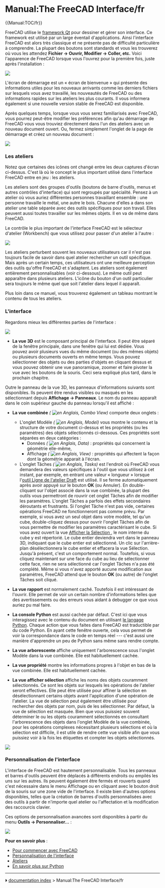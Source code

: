 # Manual:The FreeCAD Interface/fr
{{Manual:TOC/fr}}

FreeCAD utilise le [framework Qt](https://fr.wikipedia.org/wiki/Qt) pour dessiner et gérer son interface. Ce framework est utilisé par un large éventail d\'applications. Ainsi l\'interface FreeCAD est alors très classique et ne présente pas de difficulté particulière à comprendre. La plupart des boutons sont standards et vous les trouverez où vous les attendez **Fichier → Ouvrir, Modifier → Coller, etc.** Voici l\'apparence de FreeCAD lorsque vous l'ouvrez pour la première fois, juste après l\'installation :

![](images/FreeCAD-v0-18-FirstStart.png )

L\'écran de démarrage est un « écran de bienvenue » qui présente des informations utiles pour les nouveaux arrivants comme les derniers fichiers sur lesquels vous avez travaillé, les nouveautés de FreeCAD ou des informations rapides sur les ateliers les plus courants. Il vous informera également si une nouvelle version stable de FreeCAD est disponible.

Après quelques temps, lorsque vous vous serez familiarisés avec FreeCAD, vous pourrez peut-être modifier les préférences afin qu'au démarrage de FreeCAD vous vous trouviez directement dans l'un des ateliers avec un nouveau document ouvert. Ou, fermez simplement l\'onglet de la page de démarrage et créez un nouveau document :

![](images/FreeCAD-v0-18-NewProject.png )

### Les ateliers 

Notez que certaines des icônes ont changé entre les deux captures d\'écran ci-dessus. C\'est là où le concept le plus important utilisé dans l\'interface FreeCAD entre en jeu : les ateliers.

Les ateliers sont des groupes d\'outils (boutons de barre d\'outils, menus et autres contrôles d\'interface) qui sont regroupés par spécialité. Pensez à un atelier où vous auriez différentes personnes travaillant ensemble : une personne travaille le métal, une autre le bois. Chacune d\'elles a dans son atelier une table séparée avec des outils spécifiques pour son travail. Elles peuvent aussi toutes travailler sur les mêmes objets. Il en va de même dans FreeCAD.

Le contrôle le plus important de l\'interface FreeCAD est le sélecteur d'atelier (Workbench) que vous utilisez pour passer d\'un atelier à l\'autre :

![](images/FreeCAD-v0-18-WorkbenchMenu.png )

Les ateliers perturbent souvent les nouveaux utilisateurs car il n\'est pas toujours facile de savoir dans quel atelier rechercher un outil spécifique. Mais après un certain temps, ces utilisateurs ont une meilleure perception des outils qu\'offre FreeCAD et s\'adaptent. Les ateliers sont également entièrement personnalisables (voir ci-dessous). Le même outil peut apparaître dans plusieurs ateliers. L\'icône du bouton d\'un outil particulier sera toujours le même quel que soit l\'atelier dans lequel il apparaît.

Plus loin dans ce manuel, vous trouverez également un tableau montrant le contenu de tous les ateliers.

### L\'interface

Regardons mieux les différentes parties de l\'interface :

![](images/FreeCAD-v0-18-Cube.png )

-   **La vue 3D** est le composant principal de l\'interface. Il peut être séparé de la fenêtre principale, dans une fenêtre qui lui est dédiée. Vous pouvez avoir plusieurs vues du même document (ou des mêmes objets) ou plusieurs documents ouverts en même temps. Vous pouvez sélectionner des objets ou des parties d\'objets en cliquant dessus et vous pouvez obtenir une vue panoramique, zoomer et faire pivoter la vue avec les boutons de la souris. Ceci sera expliqué plus tard, dans le prochain chapitre.

Outre le panneau de la vue 3D, les panneaux d'informations suivants sont disponibles. Ils peuvent être rendus visibles ou masqués en les sélectionnant depuis **Affichage → Panneaux**. Le nom du panneau apparaît dans le coin supérieur gauche du panneau lorsqu\'il est affiché :

-   **La vue combinée** *( ![en Anglais,](images/Flag-en.jpg ) Combo View)* comporte deux onglets :
    -   L\'onglet Modèle *( ![en Anglais,](images/Flag-en.jpg ) Model)* vous montre le contenu et la structure de votre document ci-dessus et les propriétés (ou les paramètres) des objets sélectionnés ci-dessous. Ces propriétés sont séparées en deux catégories :
        -   Données *( ![en Anglais,](images/Flag-en.jpg ) Data)* : propriétés qui concernent la géométrie elle-même,
        -   Affichage *( ![en Anglais,](images/Flag-en.jpg ) View)* : propriétés qui affectent la façon dont la géométrie apparait à l\'écran.
    -   L\'onglet Tâches *( ![en Anglais,](images/Flag-en.jpg ) Tasks)* est l\'endroit où FreeCAD vous demandera des valeurs spécifiques à l\'outil que vous utilisez à cet instant, par exemple, en entrant une valeur « longueur » lorsque l\'[outil Ligne de l\'atelier Draft](Draft_Line/fr.md) est utilisé. Il se ferme automatiquement après avoir appuyé sur le bouton **OK** (ou Annuler). En double-cliquant sur l\'objet associé dans la vue combinée, la plupart des outils vous permettront de rouvrir cet onglet Tâches afin de modifier les paramètres.
        L\'onglet Tâches a parfois des effets secondaires déroutants et frustrants. Si l\'onglet Tâche n\'est pas vide, certaines opérations FreeCAD ne fonctionneront pas comme prévu. Par exemple, si vous avez un seul objet dans votre modèle, tel qu\'un cube, double-cliquez dessus pour ouvrir l\'onglet Tâches afin de vous permettre de modifier les paramètres caractérisant le cube. Si vous avez ouvert la vue [Afficher la Sélection ](#Affichage_Sélection.md), le nom interne du cube y est répertorié. Le cube entier deviendra vert dans le panneau 3D, indiquant que le cube entier est sélectionné. Un clic sur l'arrière-plan désélectionnera le cube entier et effacera la vue Sélection. Jusqu\'à présent, c\'est un comportement normal. Toutefois, si vous cliquez maintenant sur une face du cube au lieu de sélectionner cette face, rien ne sera sélectionné car l'onglet Tâches n'a pas été complété. Même si vous n'avez apporté aucune modification aux paramètres, FreeCAD attend que le bouton **OK** (ou autre) de l'onglet Tâches soit cliqué.

-   **La vue rapport** est normalement caché. Toutefois il est intéressant de l\'ouvrir. Elle permet de voir un certain nombre d\'informations telles que des avertissements ou des erreurs vous aidant à debugger ce que vous auriez pu mal faire.
-   **La console Python** est aussi cachée par défaut. C\'est ici que vous interagissez avec le contenu du document en utilisant [le langage Python](https://fr.wikipedia.org/wiki/Python_%28programming_language%29). Chaque action que vous faites dans FreeCAD est traductible par du code Python. En ayant cette fenêtre ouverte, cela vous permet de voir la correspondance dans le code en temps réel --- c\'est aussi une manière d\'apprendre un peu de Python sans même sans rendre compte.
-   **La vue arborescente** affiche uniquement l\'arborescence sous l\'onglet Modèle dans la vue combinée. Elle est habituellement cachée.
-   **La vue propriété** montre les informations propres à l\'objet en bas de la vue combinée. Elle est habituellement cachée.
-    **La vue afficher sélection** affiche les noms des objets couramment sélectionnés. Ce sont les objets sur lesquels les opérations de l\'atelier seront effectives. Elle peut être utilisée pour affiner la sélection en désélectionnant certains objets avant l\'application d\'une opération de l\'atelier. La vue de sélection peut également être utilisée pour rechercher des objets par nom, puis de les sélectionner. Par défaut, la vue de sélection est masquée. Bien que vous puissiez souvent déterminer le ou les objets couramment sélectionnés en consultant l'arborescence des objets dans l'onglet Modèle de la vue combinée, pour les opérations complexes nécessitant plusieurs sélections et où la sélection est difficile, il est utile de rendre cette vue visible afin que vous puissiez voir à la fois les étiquettes et compter les objets sélectionnés.

![](images/FreeCAD-v0-18-ExtrudeTask.png )

### Personnalisation de l\'interface 

L\'interface de FreeCAD est hautement personnalisable. Tous les panneaux et barres d\'outils peuvent être déplacés à différents endroits ou empilés les uns sur les autres. Ils peuvent également être fermés et rouverts quand c'est nécessaire dans le menu Affichage ou en cliquant avec le bouton droit de la souris sur une zone vide de l\'interface. Il existe bien d\'autres options disponibles, telles que la création de barres d\'outils personnalisées avec des outils à partir de n\'importe quel atelier ou l'affectation et la modification des raccourcis clavier.

Ces options de personnalisation avancées sont disponibles à partir du menu **Outils → Personnaliser...** :

![](images/FreeCAD-v0-18-CustomizeInterface.png )

**Pour en savoir plus** :

-   [Pour commencer avec FreeCAD](Getting_started/fr.md)
-   [Personnalisation de l\'interface](Interface_Customization/fr.md)
-   [Ateliers](Workbenches/fr.md)
-   [En savoir plus sur Python](https://www.python.org)



---
⏵ [documentation index](../README.md) > Manual:The FreeCAD Interface/fr
